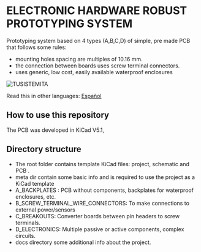 
# ELECTRONIC HARDWARE ROBUST PROTOTYPING SYSTEM

Prototyping system based on 4 types (A,B,C,D) of simple, pre made PCB that follows some rules:

* mounting holes spacing are multiples of 10.16 mm.
* the connection between boards uses screw terminal connectors.
* uses generic, low cost, easily available waterproof enclosures


![TUSISTEMITA](/docs/tusistemita.png)

Read this in other languages: [Español](/docs/README.es.rst)


## How to use this repository

The PCB was developed in KiCad V5.1,


## Directory structure

* The root folder contains template KiCad files: project, schematic and PCB .
* meta dir contain some basic info and is required to use the project as a KiCad template
* A_BACKPLATES :  PCB without components, backplates for waterproof enclosures, etc.
* B_SCREW_TERMINAL_WIRE_CONNECTORS: To make connections to external power/sensors
* C_BREAKOUTS: Converter boards between pin headers to screw terminals.
* D_ELECTRONICS: Multiple passive or active components, complex circuits.
* docs directory some additional info about the project.

